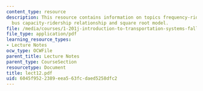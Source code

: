 ```yaml
---
content_type: resource
description: This resource contains information on topics frequency-ridership relationship,
  bus capacity-ridership relationship and square root model.
file: /media/courses/1-201j-introduction-to-transportation-systems-fall-2006/6045f9522389eea563fcdaed5258dfc2_lect12.pdf
file_type: application/pdf
learning_resource_types:
- Lecture Notes
ocw_type: OCWFile
parent_title: Lecture Notes
parent_type: CourseSection
resourcetype: Document
title: lect12.pdf
uid: 6045f952-2389-eea5-63fc-daed5258dfc2
---
```

